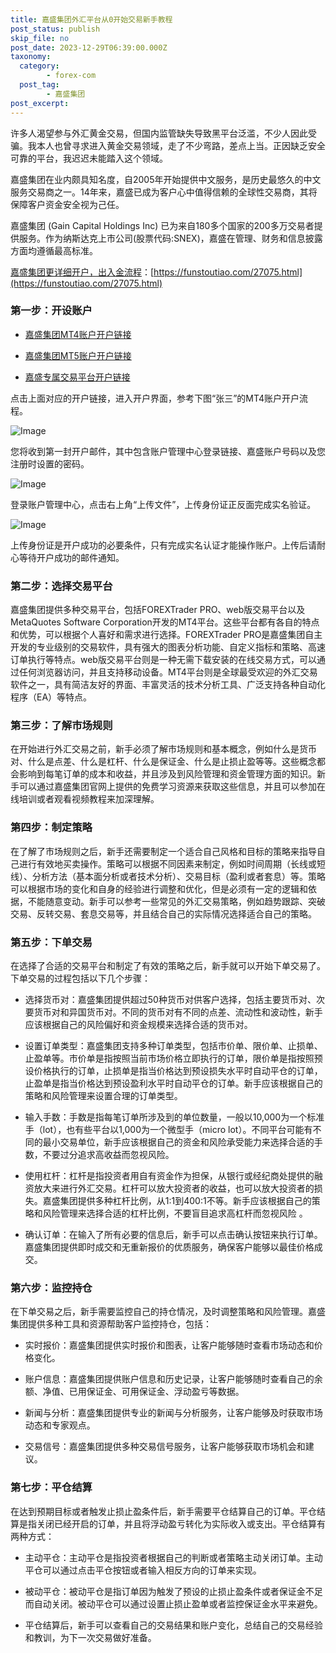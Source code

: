```yaml
---
title: 嘉盛集团外汇平台从0开始交易新手教程
post_status: publish
skip_file: no
post_date: 2023-12-29T06:39:00.000Z
taxonomy:
  category:
        - forex-com
  post_tag:
        - 嘉盛集团
post_excerpt: 
---
```

许多人渴望参与外汇黄金交易，但国内监管缺失导致黑平台泛滥，不少人因此受骗。我本人也曾寻求进入黄金交易领域，走了不少弯路，差点上当。正因缺乏安全可靠的平台，我迟迟未能踏入这个领域。

嘉盛集团在业内颇具知名度，自2005年开始提供中文服务，是历史最悠久的中文服务交易商之一。14年来，嘉盛已成为客户心中值得信赖的全球性交易商，其将保障客户资金安全视为己任。

嘉盛集团 (Gain Capital Holdings Inc) 已为来自180多个国家的200多万交易者提供服务。作为纳斯达克上市公司(股票代码:SNEX)，嘉盛在管理、财务和信息披露方面均遵循最高标准。

[嘉盛集团更详细开户，出入金流程](https://funstoutiao.com/27075.html)：[https://funstoutiao.com/27075.html](https://funstoutiao.com/27075.html)

### 第一步：开设账户

* [嘉盛集团MT4账户开户链接](https://s.ssgg.net/jsmt4)

* [嘉盛集团MT5账户开户链接](https://s.ssgg.net/jsmt5)

* [嘉盛专属交易平台开户链接](https://s.ssgg.net/js)

点击上面对应的开户链接，进入开户界面，参考下图“张三”的MT4账户开户流程。

![Image](https://prod-files-secure.s3.us-west-2.amazonaws.com/39ed1227-6d7d-4570-be36-9ccd4a2c4241/7a167aea-686b-400d-af59-4e18eb607a40/640.png?X-Amz-Algorithm=AWS4-HMAC-SHA256&X-Amz-Content-Sha256=UNSIGNED-PAYLOAD&X-Amz-Credential=ASIAZI2LB466XOLXCB6A%2F20250210%2Fus-west-2%2Fs3%2Faws4_request&X-Amz-Date=20250210T221310Z&X-Amz-Expires=3600&X-Amz-Security-Token=IQoJb3JpZ2luX2VjEK3%2F%2F%2F%2F%2F%2F%2F%2F%2F%2FwEaCXVzLXdlc3QtMiJGMEQCIAQLqQNmI%2BU3mN8yu7knKYm%2B5wPcGA7nT6%2F0%2FZ0lK1nfAiAQjMzu%2BkC8bjxi%2FSl2GrxxTF%2FMKYgijUeJuC5SOxEm3iqIBAjG%2F%2F%2F%2F%2F%2F%2F%2F%2F%2F8BEAAaDDYzNzQyMzE4MzgwNSIMzv4jsgQnGGOBpEMfKtwD6hrGentrS3HGl0CzsPT6ZRjr%2BKCHJic%2BqXlghG4iADyZHRbCqKFQWQ%2F1VHpRukkpN2rV0uQq9R7IcXILJYAFNepgIdzRHwb8fQenYwB0%2FPXXXiGTELKcnSLrNPFldjyaeGyj7YpUa21dkt1tNWvoUwXJMCWMhQkcaD%2BR7iwwGrMWwDPSXuUVXnANrh%2BXjnT5CqY%2B2pJC0gEMhD203zRjLhSqhKkWky9pVzuCAOW36QreGomWPeehXojFsU8odD2TG3fQBaVWVJ14ML0M4XXhpVeGlMJw4BPXYM8dkRBSAyLXorRxsJqKc8BsTAJlJ7B4HcQOA%2FNosl%2BvNi59V2Y3%2FsVh79qX%2BOie8ry%2FG7Leksoy3143opyN8t%2FRYDDYb2lyMudyTN6Cjn00AzkdWAa8R%2BczeMszyjQLlaE46Sdhc9KRDjJ%2Be5QuWwd0O1ffa5xD9RAVhC6LiwvsIktmHc5vw6dTZmh%2F66kyIthJzek9MQFT%2FL8JtvWkF9O%2F%2FRFwuxKcIcCuAtoA%2FcpSNRf3LuT2Zqbow%2BYgce3JlhAZyUs7QcFVtPfz1hDeYMfac9wYwH3QrP3ZzikQ%2FzKPXQOi2N9KbEgAJD6nRdHna5aoc8cjiq14JKgaNJ4Nzqzcj%2F0wmsypvQY6pgE4uILB1I7zSM0%2FKpNp%2B2mLJRZsm3Mimu8ABhhm%2Fc62kBoSQJse5wgJwCcM0CWsANRxNcLnnOSSVEY0dqKsQhCOI7S9O5EHVQCYl2Fm%2Fnv3VcZMJkkKCvVxfO9BDChZRbKcmBzRIsd%2F0QMC0pLPOIBFz8nBjbVq1GW%2BGN9Ptuzus4rWcsiQx%2FZsGH%2BEXrpTmEBRDJa46O0QBmGi8gaTog4yHn43cMGL&X-Amz-Signature=aa69b2b63b402db3930665e7010468baee598817360483a2a6dd9b853480157a&X-Amz-SignedHeaders=host&x-id=GetObject)

您将收到第一封开户邮件，其中包含账户管理中心登录链接、嘉盛账户号码以及您注册时设置的密码。

![Image](https://prod-files-secure.s3.us-west-2.amazonaws.com/39ed1227-6d7d-4570-be36-9ccd4a2c4241/eaa1c6b3-2877-4284-a0e1-530e222c27fb/image.png?X-Amz-Algorithm=AWS4-HMAC-SHA256&X-Amz-Content-Sha256=UNSIGNED-PAYLOAD&X-Amz-Credential=ASIAZI2LB466XOLXCB6A%2F20250210%2Fus-west-2%2Fs3%2Faws4_request&X-Amz-Date=20250210T221310Z&X-Amz-Expires=3600&X-Amz-Security-Token=IQoJb3JpZ2luX2VjEK3%2F%2F%2F%2F%2F%2F%2F%2F%2F%2FwEaCXVzLXdlc3QtMiJGMEQCIAQLqQNmI%2BU3mN8yu7knKYm%2B5wPcGA7nT6%2F0%2FZ0lK1nfAiAQjMzu%2BkC8bjxi%2FSl2GrxxTF%2FMKYgijUeJuC5SOxEm3iqIBAjG%2F%2F%2F%2F%2F%2F%2F%2F%2F%2F8BEAAaDDYzNzQyMzE4MzgwNSIMzv4jsgQnGGOBpEMfKtwD6hrGentrS3HGl0CzsPT6ZRjr%2BKCHJic%2BqXlghG4iADyZHRbCqKFQWQ%2F1VHpRukkpN2rV0uQq9R7IcXILJYAFNepgIdzRHwb8fQenYwB0%2FPXXXiGTELKcnSLrNPFldjyaeGyj7YpUa21dkt1tNWvoUwXJMCWMhQkcaD%2BR7iwwGrMWwDPSXuUVXnANrh%2BXjnT5CqY%2B2pJC0gEMhD203zRjLhSqhKkWky9pVzuCAOW36QreGomWPeehXojFsU8odD2TG3fQBaVWVJ14ML0M4XXhpVeGlMJw4BPXYM8dkRBSAyLXorRxsJqKc8BsTAJlJ7B4HcQOA%2FNosl%2BvNi59V2Y3%2FsVh79qX%2BOie8ry%2FG7Leksoy3143opyN8t%2FRYDDYb2lyMudyTN6Cjn00AzkdWAa8R%2BczeMszyjQLlaE46Sdhc9KRDjJ%2Be5QuWwd0O1ffa5xD9RAVhC6LiwvsIktmHc5vw6dTZmh%2F66kyIthJzek9MQFT%2FL8JtvWkF9O%2F%2FRFwuxKcIcCuAtoA%2FcpSNRf3LuT2Zqbow%2BYgce3JlhAZyUs7QcFVtPfz1hDeYMfac9wYwH3QrP3ZzikQ%2FzKPXQOi2N9KbEgAJD6nRdHna5aoc8cjiq14JKgaNJ4Nzqzcj%2F0wmsypvQY6pgE4uILB1I7zSM0%2FKpNp%2B2mLJRZsm3Mimu8ABhhm%2Fc62kBoSQJse5wgJwCcM0CWsANRxNcLnnOSSVEY0dqKsQhCOI7S9O5EHVQCYl2Fm%2Fnv3VcZMJkkKCvVxfO9BDChZRbKcmBzRIsd%2F0QMC0pLPOIBFz8nBjbVq1GW%2BGN9Ptuzus4rWcsiQx%2FZsGH%2BEXrpTmEBRDJa46O0QBmGi8gaTog4yHn43cMGL&X-Amz-Signature=aba355ad034c84039618771dc35a391a3e3c02d54500722a4c13453bd3a2f9d3&X-Amz-SignedHeaders=host&x-id=GetObject)

登录账户管理中心，点击右上角“上传文件”，上传身份证正反面完成实名验证。

![Image](https://prod-files-secure.s3.us-west-2.amazonaws.com/39ed1227-6d7d-4570-be36-9ccd4a2c4241/54090639-09fc-46b4-a135-e0289f707147/image.png?X-Amz-Algorithm=AWS4-HMAC-SHA256&X-Amz-Content-Sha256=UNSIGNED-PAYLOAD&X-Amz-Credential=ASIAZI2LB466XOLXCB6A%2F20250210%2Fus-west-2%2Fs3%2Faws4_request&X-Amz-Date=20250210T221310Z&X-Amz-Expires=3600&X-Amz-Security-Token=IQoJb3JpZ2luX2VjEK3%2F%2F%2F%2F%2F%2F%2F%2F%2F%2FwEaCXVzLXdlc3QtMiJGMEQCIAQLqQNmI%2BU3mN8yu7knKYm%2B5wPcGA7nT6%2F0%2FZ0lK1nfAiAQjMzu%2BkC8bjxi%2FSl2GrxxTF%2FMKYgijUeJuC5SOxEm3iqIBAjG%2F%2F%2F%2F%2F%2F%2F%2F%2F%2F8BEAAaDDYzNzQyMzE4MzgwNSIMzv4jsgQnGGOBpEMfKtwD6hrGentrS3HGl0CzsPT6ZRjr%2BKCHJic%2BqXlghG4iADyZHRbCqKFQWQ%2F1VHpRukkpN2rV0uQq9R7IcXILJYAFNepgIdzRHwb8fQenYwB0%2FPXXXiGTELKcnSLrNPFldjyaeGyj7YpUa21dkt1tNWvoUwXJMCWMhQkcaD%2BR7iwwGrMWwDPSXuUVXnANrh%2BXjnT5CqY%2B2pJC0gEMhD203zRjLhSqhKkWky9pVzuCAOW36QreGomWPeehXojFsU8odD2TG3fQBaVWVJ14ML0M4XXhpVeGlMJw4BPXYM8dkRBSAyLXorRxsJqKc8BsTAJlJ7B4HcQOA%2FNosl%2BvNi59V2Y3%2FsVh79qX%2BOie8ry%2FG7Leksoy3143opyN8t%2FRYDDYb2lyMudyTN6Cjn00AzkdWAa8R%2BczeMszyjQLlaE46Sdhc9KRDjJ%2Be5QuWwd0O1ffa5xD9RAVhC6LiwvsIktmHc5vw6dTZmh%2F66kyIthJzek9MQFT%2FL8JtvWkF9O%2F%2FRFwuxKcIcCuAtoA%2FcpSNRf3LuT2Zqbow%2BYgce3JlhAZyUs7QcFVtPfz1hDeYMfac9wYwH3QrP3ZzikQ%2FzKPXQOi2N9KbEgAJD6nRdHna5aoc8cjiq14JKgaNJ4Nzqzcj%2F0wmsypvQY6pgE4uILB1I7zSM0%2FKpNp%2B2mLJRZsm3Mimu8ABhhm%2Fc62kBoSQJse5wgJwCcM0CWsANRxNcLnnOSSVEY0dqKsQhCOI7S9O5EHVQCYl2Fm%2Fnv3VcZMJkkKCvVxfO9BDChZRbKcmBzRIsd%2F0QMC0pLPOIBFz8nBjbVq1GW%2BGN9Ptuzus4rWcsiQx%2FZsGH%2BEXrpTmEBRDJa46O0QBmGi8gaTog4yHn43cMGL&X-Amz-Signature=fef8e224c5fdedf430ae956f5e5f57cda99ecb2b04e4bc7629f25c16de8645a3&X-Amz-SignedHeaders=host&x-id=GetObject)

上传身份证是开户成功的必要条件，只有完成实名认证才能操作账户。上传后请耐心等待开户成功的邮件通知。

### 第二步：选择交易平台

嘉盛集团提供多种交易平台，包括FOREXTrader PRO、web版交易平台以及MetaQuotes Software Corporation开发的MT4平台。这些平台都有各自的特点和优势，可以根据个人喜好和需求进行选择。FOREXTrader PRO是嘉盛集团自主开发的专业级别的交易软件，具有强大的图表分析功能、自定义指标和策略、高速订单执行等特点。web版交易平台则是一种无需下载安装的在线交易方式，可以通过任何浏览器访问，并且支持移动设备。MT4平台则是全球最受欢迎的外汇交易软件之一，具有简洁友好的界面、丰富灵活的技术分析工具、广泛支持各种自动化程序（EA）等特点。

### 第三步：了解市场规则

在开始进行外汇交易之前，新手必须了解市场规则和基本概念，例如什么是货币对、什么是点差、什么是杠杆、什么是保证金、什么是止损止盈等等。这些概念都会影响到每笔订单的成本和收益，并且涉及到风险管理和资金管理方面的知识。新手可以通过嘉盛集团官网上提供的免费学习资源来获取这些信息，并且可以参加在线培训或者观看视频教程来加深理解。

### 第四步：制定策略

在了解了市场规则之后，新手还需要制定一个适合自己风格和目标的策略来指导自己进行有效地买卖操作。策略可以根据不同因素来制定，例如时间周期（长线或短线）、分析方法（基本面分析或者技术分析）、交易目标（盈利或者套息）等。策略可以根据市场的变化和自身的经验进行调整和优化，但是必须有一定的逻辑和依据，不能随意变动。新手可以参考一些常见的外汇交易策略，例如趋势跟踪、突破交易、反转交易、套息交易等，并且结合自己的实际情况选择适合自己的策略。

### 第五步：下单交易

在选择了合适的交易平台和制定了有效的策略之后，新手就可以开始下单交易了。下单交易的过程包括以下几个步骤：

* 选择货币对：嘉盛集团提供超过50种货币对供客户选择，包括主要货币对、次要货币对和异国货币对。不同的货币对有不同的点差、流动性和波动性，新手应该根据自己的风险偏好和资金规模来选择合适的货币对。

* 设置订单类型：嘉盛集团支持多种订单类型，包括市价单、限价单、止损单、止盈单等。市价单是指按照当前市场价格立即执行的订单，限价单是指按照预设价格执行的订单，止损单是指当价格达到预设损失水平时自动平仓的订单，止盈单是指当价格达到预设盈利水平时自动平仓的订单。新手应该根据自己的策略和风险管理来设置合理的订单类型。

* 输入手数：手数是指每笔订单所涉及到的单位数量，一般以10,000为一个标准手（lot），也有些平台以1,000为一个微型手（micro lot）。不同平台可能有不同的最小交易单位，新手应该根据自己的资金和风险承受能力来选择合适的手数，不要过分追求高收益而忽视风险。

* 使用杠杆：杠杆是指投资者用自有资金作为担保，从银行或经纪商处提供的融资放大来进行外汇交易。杠杆可以放大投资者的收益，也可以放大投资者的损失。嘉盛集团提供多种杠杆比例，从1:1到400:1不等。新手应该根据自己的策略和风险管理来选择合适的杠杆比例，不要盲目追求高杠杆而忽视风险 。

* 确认订单：在输入了所有必要的信息后，新手可以点击确认按钮来执行订单。嘉盛集团提供即时成交和无重新报价的优质服务，确保客户能够以最佳价格成交。

### 第六步：监控持仓

在下单交易之后，新手需要监控自己的持仓情况，及时调整策略和风险管理。嘉盛集团提供多种工具和资源帮助客户监控持仓，包括：

* 实时报价：嘉盛集团提供实时报价和图表，让客户能够随时查看市场动态和价格变化。

* 账户信息：嘉盛集团提供账户信息和历史记录，让客户能够随时查看自己的余额、净值、已用保证金、可用保证金、浮动盈亏等数据。

* 新闻与分析：嘉盛集团提供专业的新闻与分析服务，让客户能够及时获取市场动态和专家观点。

* 交易信号：嘉盛集团提供多种交易信号服务，让客户能够获取市场机会和建议。

### 第七步：平仓结算

在达到预期目标或者触发止损止盈条件后，新手需要平仓结算自己的订单。平仓结算是指关闭已经开启的订单，并且将浮动盈亏转化为实际收入或支出。平仓结算有两种方式：

* 主动平仓：主动平仓是指投资者根据自己的判断或者策略主动关闭订单。主动平仓可以通过点击平仓按钮或者输入相反方向的订单来实现。

* 被动平仓：被动平仓是指订单因为触发了预设的止损止盈条件或者保证金不足而自动关闭。被动平仓可以通过设置止损止盈单或者监控保证金水平来避免。

* 平仓结算后，新手可以查看自己的交易结果和账户变化，总结自己的交易经验和教训，为下一次交易做好准备。